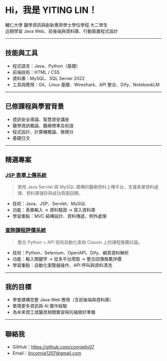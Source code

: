 # Hi，我是 YITING LIN！ 

輔仁大學 醫學資訊與創新應用學士學位學程 大二學生   
近期學習 Java Web、前後端與資料庫、行動裝置程式設計

---

## 技能與工具 

- 程式語言：Java、Python（基礎） 
- 前端技術：HTML / CSS 
- 資料庫：MySQL、SQL Server 2022
- 工具與應用：Git、Linux 基礎、Wireshark、API 整合、Dify、NotebookLM 

---

## 已修課程與學習背景 

- 資訊安全導論、智慧資安講座
- 醫學資訊概論、醫療標準及術語
- 程式設計、計算機概論、微積分
- 基礎日文

---

## 精選專案 

### [JSP 表單上傳系統](https://github.com/connielin07/university-year-1/blob/main/reports/%E7%A8%8B%E5%BC%8F%E8%A8%AD%E8%A8%88(%E4%BA%8C)_JSP%E8%A1%A8%E5%96%AE%E4%B8%8A%E5%82%B3%E7%B3%BB%E7%B5%B1.pdf) 
> 使用 Java Servlet 與 MySQL 建構的醫療資料上傳平台，支援表單資料處理、資料庫儲存與成功頁面回饋。

- 技術：Java、JSP、Servlet、MySQL
- 功能：表單輸入 → 資料驗證 → 寫入資料庫
- 學習重點：MVC 結構設計、資料傳遞、例外處理

### [查詢課程評價系統](https://github.com/connielin07/university-year-1/blob/main/reports/%E8%B3%87%E5%AE%89%E5%B0%8E%E8%AB%96_%E6%9F%A5%E8%A9%A2%E8%AA%B2%E7%A8%8B%E8%A9%95%E5%83%B9%E7%B3%BB%E7%B5%B1.pdf) 
> 整合 Python + API 技術自動化查詢 Classin 上的課程推薦討論。

- 技術：Python、Selenium、OpenAPI、Dify、網頁資料解析
- 功能：輸入關鍵字 → 從多平台爬取 → 整合回傳推薦評價
- 學習重點：自動化瀏覽器操作、API 呼叫與資料清洗

---

## 我的目標 

- 學會建構完整 Java Web 應用（含前後端與資料庫）
- 累積更多資訊與 AI 實作經驗 
- 為未來資工或醫資相關實習與托福做好準備 

---

## 聯絡我 

- GitHub：https://github.com/connielin07
- Email：linconnie1207@gmail.com
